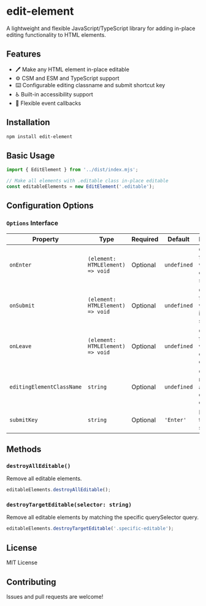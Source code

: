 # edit-element

A lightweight and flexible JavaScript/TypeScript library for adding in-place editing functionality to HTML elements.

## Features

- 🖊️ Make any HTML element in-place editable
- ⚙️ CSM and ESM and TypeScript support
- ⌨️ Configurable editing classname and submit shortcut key
- ♿ Built-in accessibility support
- 🔧 Flexible event callbacks

## Installation

```bash
npm install edit-element
```

## Basic Usage

```typescript
import { EditElement } from '../dist/index.mjs';

// Make all elements with .editable class in-place editable
const editableElements = new EditElement('.editable');
```

## Configuration Options

### `Options` Interface

| Property | Type | Required | Default | Description |
|----------|------|----------|---------|-------------|
| `onEnter` | `(element: HTMLElement) => void` | Optional | `undefined` | Callback function when editing starts |
| `onSubmit` | `(element: HTMLElement) => void` | Optional | `undefined` | Callback function when edit is submitted |
| `onLeave` | `(element: HTMLElement) => void` | Optional | `undefined` | Callback function when editing ends |
| `editingElementClassName` | `string` | Optional | `undefined` | CSS class name added during editing |
| `submitKey` | `string` | Optional | `'Enter'` | Key to trigger submission |

## Methods

### `destroyAllEditable()`
Remove all editable elements.

```typescript
editableElements.destroyAllEditable();
```

### `destroyTargetEditable(selector: string)`
Remove all editable elements by matching the specific querySelector query.

```typescript
editableElements.destroyTargetEditable('.specific-editable');
```

## License

MIT License

## Contributing

Issues and pull requests are welcome!

